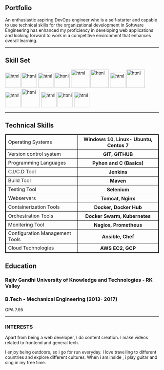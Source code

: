 ## Portfolio

An enthusiastic aspiring DevOps engineer who is a self-starter and capable to use technical skills for the organizational development in Software Engineering has enhanced my proficiency in developing web applications and looking forward to work in a competitive environment that enhances overall learning.

---

## Skill Set

<p align='left'>
  <img src="https://upload.wikimedia.org/wikipedia/commons/thumb/3/35/Tux.svg/1200px-Tux.svg.png" alt="html" width="50" height="50">
   <img src="https://git-scm.com/images/logos/downloads/Git-Icon-1788C.png" alt="html" width="50" height="50">
   <img src="https://upload.wikimedia.org/wikipedia/commons/thumb/5/52/Apache_Maven_logo.svg/2560px-Apache_Maven_logo.svg.png" alt="html" width="50" height="50">
   <img src="https://user-images.githubusercontent.com/7955995/29498304-ee71d418-85c6-11e7-9f95-e87a4439ed3c.png" alt="html" width="50" height="50">
   <img src="https://www.logolynx.com/images/logolynx/s_59/59c885c20205e66a44aa9b812defd201.jpeg" alt="html" width="60" height="60">
   <img src="https://logowik.com/content/uploads/images/jenkins8460.jpg" alt="html" width="60" height="60">
   <img src="https://logos-world.net/wp-content/uploads/2021/02/Docker-Symbol.png" alt="html" width="50" height="50">
   <img src="https://www.vectorlogo.zone/logos/kubernetes/kubernetes-ar21.png" alt="html" width="60" height="60">
  <img src="https://upload.wikimedia.org/wikipedia/commons/thumb/2/24/Ansible_logo.svg/1664px-Ansible_logo.svg.png" alt="html" width="50" height="50">
  <img src="https://www.vectorlogo.zone/logos/terraformio/terraformio-ar21.png" alt="html" width="60" height="60">
  <img src="https://www.nagios.org/wp-content/uploads/2015/06/Nagios-Logo.jpg" alt="html" width="50" height="50">
  <img src="https://www.vectorlogo.zone/logos/prometheusio/prometheusio-ar21.png" alt="html" width="50" height="50">
  <img src="https://upload.wikimedia.org/wikipedia/commons/thumb/9/93/Amazon_Web_Services_Logo.svg/1200px-Amazon_Web_Services_Logo.svg.png" alt="html" width="50" height="50">
  
</p>

---

## Technical Skills

<html>
<head>
<style>
table, th, td {
  border: 1px solid black;
}
</style>
</head>
<body>
<table style="width:100%">
  <tr>
    <td>Operating Systems</td>
    <th>Windows 10, Linux- Ubuntu, Centos 7</th> 
  </tr>
  <tr>
    <td>Version control system</td>
    <th>GIT, GITHUB</th>
  </tr>
  <tr>
    <td>Programming Languages</td>
    <th>Pyhon and C (Basics)</th>
  </tr>
  <tr>
    <td>C.I/C.D Tool</td>
    <th>Jenkins</th>
  </tr>
  <tr>
    <td>Build Tool</td>
    <th>Maven</th>
  </tr>
  <tr>
    <td>Testing Tool</td>
    <th>Selenium</th>
  </tr>
  <tr>
    <td>Webservers</td>
    <th>Tomcat, Nginx</th>
  </tr>
  <tr>
    <td>Containerization Tools</td>
    <th>Docker, Docker Hub</th>
  </tr>
  <tr>
    <td>Orchestration Tools</td>
    <th>Docker Swarm, Kubernetes</th>
  </tr>
  <tr>
    <td>Monitering Tool</td>
    <th>Nagios, Prometheus</th>
  </tr>
  <tr>
    <td>Configuration Management Tools</td>
    <th>Ansible, Chef</th>
  </tr>
  <tr>
    <td>Cloud Technologies</td>
    <th>AWS EC2, GCP</th>
  </tr>
</table>

</body>
</html>

## Education
### **Rajiv Gandhi University of Knowledge and Technologies - RK Valley**
### B.Tech - Mechanical Engineering (2013- 2017)
GPA 7.95

---

### INTERESTS
Apart from being a web developer, I do content creation. I make videos related to frontend and general tech.

I enjoy being outdoors, so i go for run everyday. I love travelling to different countries and explore different cultures. When i am inside , i play guitar and sing in my free time.
